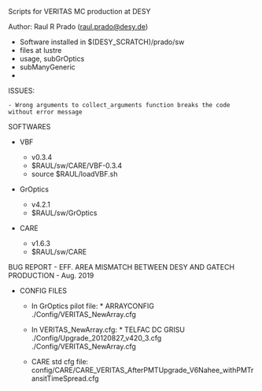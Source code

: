 Scripts for VERITAS MC production at DESY

Author: Raul R Prado (raul.prado@desy.de)

- Software installed in $(DESY_SCRATCH)/prado/sw
- files at lustre
- usage, subGrOptics
- subManyGeneric
- 


ISSUES:

    - Wrong arguments to collect_arguments function breaks the code without error message


SOFTWARES

- VBF
  - v0.3.4
  - $RAUL/sw/CARE/VBF-0.3.4
  - source $RAUL/loadVBF.sh

- GrOptics
  - v4.2.1
  - $RAUL/sw/GrOptics

- CARE
  - v1.6.3
  - $RAUL/sw/CARE


BUG REPORT - EFF. AREA MISMATCH BETWEEN DESY AND GATECH PRODUCTION - Aug. 2019

- CONFIG FILES

  - In GrOptics pilot file: * ARRAYCONFIG ./Config/VERITAS_NewArray.cfg

  - In VERITAS_NewArray.cfg: * TELFAC DC GRISU ./Config/Upgrade_20120827_v420_3.cfg ./Config/VERITAS_NewArray.cfg

  - CARE std cfg file: config/CARE/CARE_VERITAS_AfterPMTUpgrade_V6Nahee_withPMTransitTimeSpread.cfg

